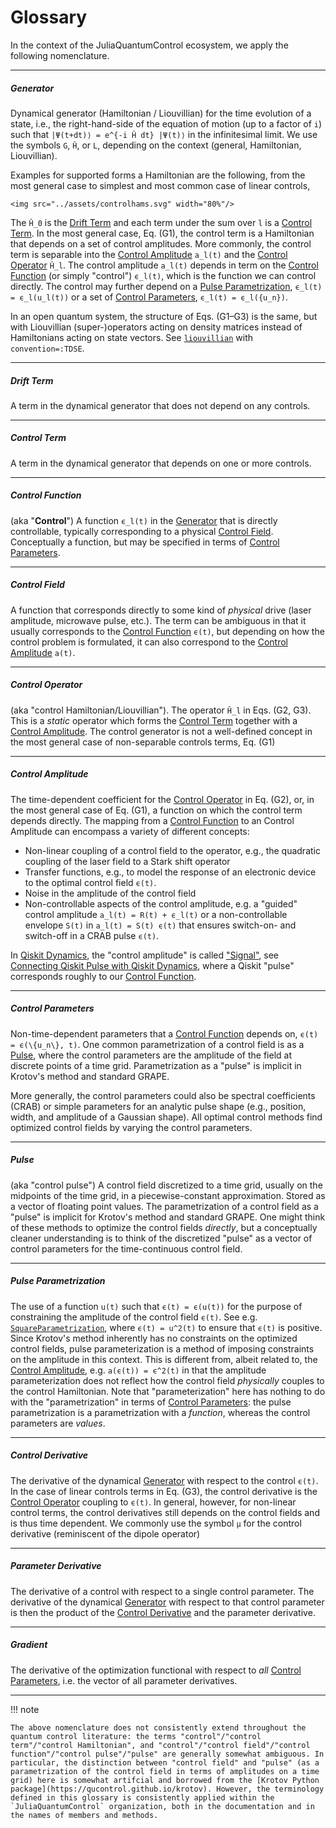 # Glossary

In the context of the JuliaQuantumControl ecosystem, we apply the following nomenclature.

----

##### Generator

Dynamical generator (Hamiltonian / Liouvillian) for the time evolution of a state, i.e., the right-hand-side of the equation of motion (up to a factor of ``i``) such that ``|Ψ(t+dt)⟩ = e^{-i Ĥ dt} |Ψ(t)⟩`` in the infinitesimal limit. We use the symbols ``G``, ``Ĥ``, or ``L``, depending on the context (general, Hamiltonian, Liouvillian).

Examples for supported forms a Hamiltonian are the following, from the most general case to simplest and most common case of linear controls,

```@raw html
<img src="../assets/controlhams.svg" width="80%"/>
```

The ``Ĥ_0`` is the [Drift Term](@ref) and each term under the sum over ``l`` is a [Control Term](@ref). In the most general case, Eq. (G1), the control term is a Hamiltonian that depends on a set of control amplitudes. More commonly, the control term is separable into the [Control Amplitude](@ref) ``a_l(t)`` and the [Control Operator](@ref) ``Ĥ_l``. The control amplitude ``a_l(t)`` depends in term on the [Control Function](@ref)   (or simply "control") ``ϵ_l(t)``, which is the function we can control directly. The control may further depend on a [Pulse Parametrization](@ref), ``ϵ_l(t) = ϵ_l(u_l(t))`` or a set of [Control Parameters](@ref), ``ϵ_l(t) = ϵ_l({u_n})``.

In an open quantum system, the structure of Eqs. (G1–G3) is the same, but with Liouvillian (super-)operators acting on density matrices instead of Hamiltonians acting on state vectors. See [`liouvillian`](@ref) with `convention=:TDSE`.

----

##### Drift Term

A term in the dynamical generator that does not depend on any controls.

----
##### Control Term

A term in the dynamical generator that depends on one or more controls.

----

##### Control Function

(aka "**Control**") A function ``ϵ_l(t)`` in the [Generator](@ref) that is directly controllable, typically corresponding to a physical [Control Field](@ref). Conceptually a function, but may be specified in terms of [Control Parameters](@ref).

----

##### Control Field

A function that corresponds directly to some kind of *physical* drive (laser amplitude, microwave pulse, etc.). The term can be ambiguous in that it usually corresponds to the [Control Function](@ref) ``ϵ(t)``, but depending on how the control problem is formulated, it can also correspond to the [Control Amplitude](@ref) ``a(t)``.

----

##### Control Operator

(aka "control Hamiltonian/Liouvillian"). The operator ``Ĥ_l`` in Eqs. (G2, G3). This is a *static* operator which forms the [Control Term](@ref) together with a [Control Amplitude](@ref). The control generator is not a well-defined concept in the most general case of non-separable controls terms, Eq. (G1)


----


##### Control Amplitude

The time-dependent coefficient for the [Control Operator](@ref) in Eq. (G2), or, in the most general case of Eq. (G1), a function on which the control term depends directly. The mapping from a [Control Function](@ref) to an Control Amplitude can encompass a variety of different concepts:

* Non-linear coupling of a control field to the operator, e.g., the quadratic coupling of the laser field to a Stark shift operator
* Transfer functions, e.g., to model the response of an electronic device to the optimal control field ``ϵ(t)``.
* Noise in the amplitude of the control field
* Non-controllable aspects of the control amplitude, e.g. a "guided" control amplitude ``a_l(t) = R(t) + ϵ_l(t)`` or a non-controllable envelope ``S(t)`` in ``a_l(t) = S(t) ϵ(t)`` that ensures switch-on- and switch-off in a CRAB pulse `ϵ(t)`.

In [Qiskit Dynamics](https://qiskit.org/documentation/dynamics/index.html), the "control amplitude" is called ["Signal"](https://qiskit.org/documentation/dynamics/apidocs/signals.html), see [Connecting Qiskit Pulse with Qiskit Dynamics](https://qiskit.org/documentation/dynamics/tutorials/qiskit_pulse.html), where a Qiskit "pulse" corresponds roughly to our [Control Function](@ref).


----

##### Control Parameters

Non-time-dependent parameters that a [Control Function](@ref) depends on, ``ϵ(t) = ϵ(\{u_n\}, t)``. One common parametrization of a control field is as a [Pulse](@ref), where the control parameters are the amplitude of the field at discrete points of a time grid. Parametrization as a "pulse" is implicit in Krotov's method and standard GRAPE.

More generally, the control parameters could also be spectral coefficients (CRAB) or simple parameters for an analytic pulse shape (e.g., position, width, and amplitude of a Gaussian shape). All optimal control methods find optimized control fields by varying the control parameters.

----

##### Pulse

(aka "control pulse") A control field discretized to a time grid, usually on the midpoints of the time grid, in a piecewise-constant approximation. Stored as a vector of floating point values. The parametrization of a control field as a "pulse" is implicit for Krotov's method and standard GRAPE. One might think of these methods to optimize the control fields *directly*, but a conceptually cleaner understanding is to think of the discretized "pulse" as a vector of control parameters for the time-continuous control field.


----

##### Pulse Parametrization

The use of a function ``u(t)`` such that ``ϵ(t) = ϵ(u(t))`` for the purpose of constraining the amplitude of the control field ``ϵ(t)``. See e.g. [`SquareParametrization`](@ref), where ``ϵ(t) = u^2(t)`` to ensure that ``ϵ(t)`` is positive. Since Krotov's method inherently has no constraints on the optimized control fields, pulse parameterization is a method of imposing constraints on the amplitude in this context. This is different from, albeit related to, the [Control Amplitude](@ref), e.g. ``a(ϵ(t)) = ϵ^2(t)`` in that the amplitude parameterization does not reflect how the control field *physically* couples to the control Hamiltonian. Note that "parameterization" here has nothing to do with the "parametrization" in terms of [Control Parameters](@ref): the pulse parametrization is a parametrization with a *function*, whereas the control parameters are *values*.

----

##### Control Derivative

The derivative of the dynamical [Generator](@ref) with respect to the control ``ϵ(t)``. In the case of linear controls terms in Eq. (G3), the control derivative is the [Control Operator](@ref) coupling to ``ϵ(t)``. In general, however, for non-linear control terms, the control derivatives still depends on the control fields and is thus time dependent. We commonly use the symbol ``μ`` for the control derivative (reminiscent of the dipole operator)

----

##### Parameter Derivative

The derivative of a control with respect to a single control parameter. The derivative of the dynamical [Generator](@ref) with respect to that control parameter is then the product of the [Control Derivative](@ref) and the parameter derivative.

----

##### Gradient


The derivative of the optimization functional with respect to *all* [Control Parameters](@ref), i.e. the vector of all parameter derivatives.

----

!!! note

    The above nomenclature does not consistently extend throughout the quantum control literature: the terms "control"/"control term"/"control Hamiltonian", and "control"/"control field"/"control function"/"control pulse"/"pulse" are generally somewhat ambiguous. In particular, the distinction between "control field" and "pulse" (as a parametrization of the control field in terms of amplitudes on a time grid) here is somewhat artifcial and borrowed from the [Krotov Python package](https://qucontrol.github.io/krotov). However, the terminology defined in this glossary is consistently applied within the `JuliaQuantumControl` organization, both in the documentation and in the names of members and methods.
